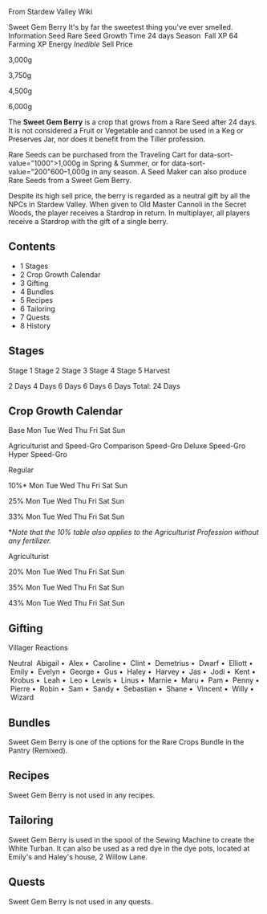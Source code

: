 From Stardew Valley Wiki

Sweet Gem Berry It's by far the sweetest thing you've ever smelled. Information Seed Rare Seed Growth Time 24 days Season  Fall XP 64 Farming XP Energy *Inedible* Sell Price

3,000g

3,750g

4,500g

6,000g

The **Sweet Gem Berry** is a crop that grows from a Rare Seed after 24 days. It is not considered a Fruit or Vegetable and cannot be used in a Keg or Preserves Jar, nor does it benefit from the Tiller profession.

Rare Seeds can be purchased from the Traveling Cart for data-sort-value="1000"&gt;1,000g in Spring &amp; Summer, or for data-sort-value="200"600–1,000g in any season. A Seed Maker can also produce Rare Seeds from a Sweet Gem Berry.

Despite its high sell price, the berry is regarded as a neutral gift by all the NPCs in Stardew Valley. When given to Old Master Cannoli in the Secret Woods, the player receives a Stardrop in return. In multiplayer, all players receive a Stardrop with the gift of a single berry.

## Contents

- 1 Stages
- 2 Crop Growth Calendar
- 3 Gifting
- 4 Bundles
- 5 Recipes
- 6 Tailoring
- 7 Quests
- 8 History

## Stages

Stage 1 Stage 2 Stage 3 Stage 4 Stage 5 Harvest

2 Days 4 Days 6 Days 6 Days 6 Days Total: 24 Days

## Crop Growth Calendar

Base Mon Tue Wed Thu Fri Sat Sun

Agriculturist and Speed-Gro Comparison Speed-Gro Deluxe Speed-Gro Hyper Speed-Gro

Regular

10%* Mon Tue Wed Thu Fri Sat Sun

25% Mon Tue Wed Thu Fri Sat Sun

33% Mon Tue Wed Thu Fri Sat Sun

\**Note that the 10% table also applies to the Agriculturist Profession without any fertilizer.*

Agriculturist

20% Mon Tue Wed Thu Fri Sat Sun

35% Mon Tue Wed Thu Fri Sat Sun

43% Mon Tue Wed Thu Fri Sat Sun

## Gifting

Villager Reactions

Neutral  Abigail •  Alex •  Caroline •  Clint •  Demetrius •  Dwarf •  Elliott •  Emily •  Evelyn •  George •  Gus •  Haley •  Harvey •  Jas •  Jodi •  Kent •  Krobus •  Leah •  Leo •  Lewis •  Linus •  Marnie •  Maru •  Pam •  Penny •  Pierre •  Robin •  Sam •  Sandy •  Sebastian •  Shane •  Vincent •  Willy •  Wizard

## Bundles

Sweet Gem Berry is one of the options for the Rare Crops Bundle in the Pantry (Remixed).

## Recipes

Sweet Gem Berry is not used in any recipes.

## Tailoring

Sweet Gem Berry is used in the spool of the Sewing Machine to create the White Turban. It can also be used as a red dye in the dye pots, located at Emily's and Haley's house, 2 Willow Lane.

## Quests

Sweet Gem Berry is not used in any quests.